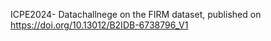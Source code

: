 ICPE2024- Datachallnege on the FIRM dataset, published on https://doi.org/10.13012/B2IDB-6738796_V1
